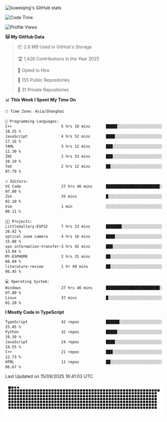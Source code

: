 ![liuweiqing's GitHub stats](https://github-readme-stats.vercel.app/api?username=14790897&show_icons=true&locale=cn&include_all_commits=true&count_private=true)

<!--START_SECTION:waka-->
![Code Time](http://img.shields.io/badge/Code%20Time-2%2C508%20hrs%2037%20mins-blue)

![Profile Views](http://img.shields.io/badge/Profile%20Views-19-blue)

**🐱 My GitHub Data** 

> 📦 2.8 MB Used in GitHub's Storage 
 > 
> 🏆 1,426 Contributions in the Year 2025
 > 
> 💼 Opted to Hire
 > 
> 📜 155 Public Repositories 
 > 
> 🔑 31 Private Repositories 
 > 
📊 **This Week I Spent My Time On** 

```text
🕑︎ Time Zone: Asia/Shanghai

💬 Programming Languages: 
C++                      5 hrs 10 mins       █████░░░░░░░░░░░░░░░░░░░░   18.25 % 
JavaScript               4 hrs 52 mins       ████░░░░░░░░░░░░░░░░░░░░░   17.16 % 
YAML                     3 hrs 12 mins       ███░░░░░░░░░░░░░░░░░░░░░░   11.30 % 
INI                      2 hrs 53 mins       ███░░░░░░░░░░░░░░░░░░░░░░   10.19 % 
TeX                      2 hrs 12 mins       ██░░░░░░░░░░░░░░░░░░░░░░░   07.79 % 

🔥 Editors: 
VS Code                  27 hrs 46 mins      ████████████████████████░   97.80 % 
Zsh                      35 mins             █░░░░░░░░░░░░░░░░░░░░░░░░   02.10 % 
Vim                      1 min               ░░░░░░░░░░░░░░░░░░░░░░░░░   00.11 % 

🐱‍💻 Projects: 
LittleGallery-ESP32      7 hrs 23 mins       ███████░░░░░░░░░░░░░░░░░░   26.02 % 
optical zoom camera      4 hrs 16 mins       ████░░░░░░░░░░░░░░░░░░░░░   15.08 % 
vps-information-transfer-3 hrs 42 mins       ███░░░░░░░░░░░░░░░░░░░░░░   13.04 % 
MY-ESPHOME               2 hrs 31 mins       ██░░░░░░░░░░░░░░░░░░░░░░░   08.89 % 
literature-review        1 hr 49 mins        ██░░░░░░░░░░░░░░░░░░░░░░░   06.45 % 

💻 Operating System: 
Windows                  27 hrs 46 mins      ████████████████████████░   97.80 % 
Linux                    37 mins             █░░░░░░░░░░░░░░░░░░░░░░░░   02.20 % 
```

**I Mostly Code in TypeScript** 

```text
TypeScript               42 repos            ██████░░░░░░░░░░░░░░░░░░░   25.45 % 
Python                   32 repos            █████░░░░░░░░░░░░░░░░░░░░   19.39 % 
JavaScript               24 repos            ████░░░░░░░░░░░░░░░░░░░░░   14.55 % 
C++                      21 repos            ███░░░░░░░░░░░░░░░░░░░░░░   12.73 % 
HTML                     11 repos            ██░░░░░░░░░░░░░░░░░░░░░░░   06.67 % 
```




 Last Updated on 15/09/2025 18:41:03 UTC
<!--END_SECTION:waka-->

<picture>
  <source media="(prefers-color-scheme: dark)" srcset="https://raw.githubusercontent.com/14790897/14790897/output/github-contribution-grid-snake-dark.svg" />
  <source media="(prefers-color-scheme: light)" srcset="https://raw.githubusercontent.com/14790897/14790897/output/github-contribution-grid-snake.svg" />
  <img alt="github-snake" src="https://raw.githubusercontent.com/14790897/14790897/output/github-contribution-grid-snake.svg" />
</picture>
